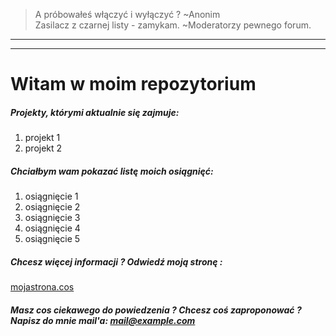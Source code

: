 > A próbowałeś włączyć i wyłączyć ? ~Anonim <br/>
> Zasilacz z czarnej listy - zamykam. ~Moderatorzy pewnego forum.
-----------------------------------------------------------------
-----------------------------------------------------------------
# Witam w moim repozytorium

##### Projekty, którymi aktualnie się zajmuje:
1. projekt 1
2. projekt 2
##### Chciałbym wam pokazać listę moich osiągnięć:
1. osiągnięcie 1
2. osiągnięcie 2
3. osiągnięcie 3
4. osiągnięcie 4
5. osiągnięcie 5

##### Chcesz więcej informacji ? Odwiedź moją stronę :
[mojastrona.cos](https://mojastrona.cos)

##### Masz cos ciekawego do powiedzenia ? Chcesz coś zaproponować ? <br/> Napisz do mnie mail'a: mail@example.com

